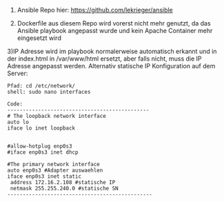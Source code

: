 1) Ansible Repo hier: https://github.com/lekrieger/ansible

2) Dockerfile aus diesem Repo wird vorerst nicht mehr genutzt, da das Ansible playbook angepasst wurde und kein Apache Container mehr eingesetzt wird 

3)IP Adresse wird im playbook normalerweise automatisch erkannt und in der index.html in /var/www/html ersetzt, aber falls nicht, muss die IP Adresse angepasst werden.
    Alternativ statische IP Konfiguration auf dem Server:
    
    Pfad: cd /etc/network/
    shell: sudo nano interfaces
    
    Code:
    ----------------------------------------------
    # The loopback network interface
    auto lo
    iface lo inet loopback
    
    
    #allow-hotplug enp0s3
    #iface enp0s3 inet dhcp
    
    #The primary network interface
    auto enp0s3 #Adapter auswaehlen
    iface enp0s3 inet static
     address 172.16.2.108 #statische IP
     netmask 255.255.240.0 #statische SN
    -----------------------------------------------
